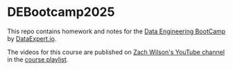 # DEBootcamp2025

This repo contains homework and notes for the [Data Engineering BootCamp](https://learn.dataexpert.io/pricing) by [DataExpert.io](https://www.dataexpert.io/).

The videos for this course are published on [Zach Wilson's YouTube channel](https://www.youtube.com/@EcZachly_) in the [course playlist](https://www.youtube.com/playlist?list=PLwUdL9DpGWU0lhwp3WCxRsb1385KFTLYE).
